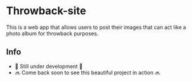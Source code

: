 # Throwback-site

This is a web app that allows users to post their images that can act like a photo album for throwback purposes.

## Info
- 🚧 Still under development 🚧
- 🔜 Come back soon to see this beautiful project in action 🔜
